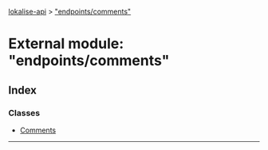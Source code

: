 [lokalise-api](../README.md) > ["endpoints/comments"](../modules/_endpoints_comments_.md)

# External module: "endpoints/comments"

## Index

### Classes

* [Comments](../classes/_endpoints_comments_.comments.md)

---

